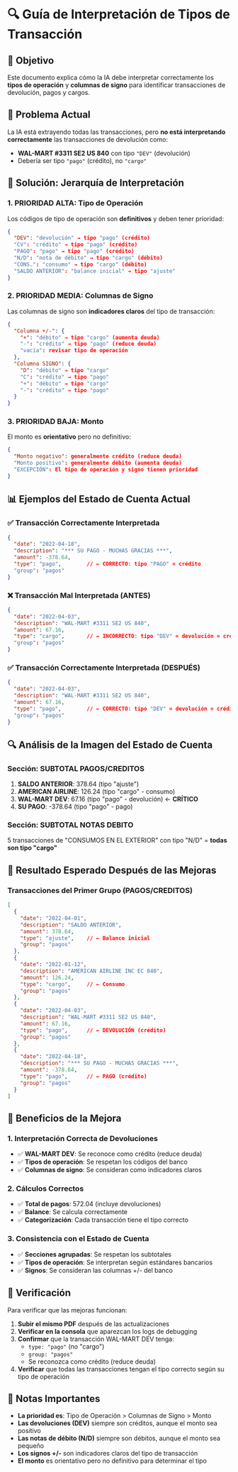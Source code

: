 # 🔍 Guía de Interpretación de Tipos de Transacción

## 🎯 **Objetivo**
Este documento explica cómo la IA debe interpretar correctamente los **tipos de operación** y **columnas de signo** para identificar transacciones de devolución, pagos y cargos.

## 🚨 **Problema Actual**
La IA está extrayendo todas las transacciones, pero **no está interpretando correctamente** las transacciones de devolución como:
- **WAL-MART #3311 SE2 US 840** con tipo `"DEV"` (devolución)
- Debería ser tipo `"pago"` (crédito), no `"cargo"`

## 🔧 **Solución: Jerarquía de Interpretación**

### **1. PRIORIDAD ALTA: Tipo de Operación**
Los códigos de tipo de operación son **definitivos** y deben tener prioridad:

```json
{
  "DEV": "devolución" → tipo "pago" (crédito)
  "CV": "crédito" → tipo "pago" (crédito)  
  "PAGO": "pago" → tipo "pago" (crédito)
  "N/D": "nota de débito" → tipo "cargo" (débito)
  "CONS.": "consumo" → tipo "cargo" (débito)
  "SALDO ANTERIOR": "balance inicial" → tipo "ajuste"
}
```

### **2. PRIORIDAD MEDIA: Columnas de Signo**
Las columnas de signo son **indicadores claros** del tipo de transacción:

```json
{
  "Columna +/-": {
    "+": "débito" → tipo "cargo" (aumenta deuda)
    "-": "crédito" → tipo "pago" (reduce deuda)
    "vacía": revisar tipo de operación
  },
  "Columna SIGNO": {
    "D": "débito" → tipo "cargo"
    "C": "crédito" → tipo "pago"
    "+": "débito" → tipo "cargo"
    "-": "crédito" → tipo "pago"
  }
}
```

### **3. PRIORIDAD BAJA: Monto**
El monto es **orientativo** pero no definitivo:

```json
{
  "Monto negativo": generalmente crédito (reduce deuda)
  "Monto positivo": generalmente débito (aumenta deuda)
  "EXCEPCIÓN": El tipo de operación y signo tienen prioridad
}
```

## 📊 **Ejemplos del Estado de Cuenta Actual**

### **✅ Transacción Correctamente Interpretada**
```json
{
  "date": "2022-04-18",
  "description": "*** SU PAGO - MUCHAS GRACIAS ***",
  "amount": -378.64,
  "type": "pago",        // ← CORRECTO: tipo "PAGO" = crédito
  "group": "pagos"
}
```

### **❌ Transacción Mal Interpretada (ANTES)**
```json
{
  "date": "2022-04-03", 
  "description": "WAL-MART #3311 SE2 US 840",
  "amount": 67.16,
  "type": "cargo",       // ← INCORRECTO: tipo "DEV" = devolución = crédito
  "group": "pagos"
}
```

### **✅ Transacción Correctamente Interpretada (DESPUÉS)**
```json
{
  "date": "2022-04-03",
  "description": "WAL-MART #3311 SE2 US 840", 
  "amount": 67.16,
  "type": "pago",        // ← CORRECTO: tipo "DEV" = devolución = crédito
  "group": "pagos"
}
```

## 🔍 **Análisis de la Imagen del Estado de Cuenta**

### **Sección: SUBTOTAL PAGOS/CREDITOS**
1. **SALDO ANTERIOR**: 378.64 (tipo "ajuste")
2. **AMERICAN AIRLINE**: 126.24 (tipo "cargo" - consumo)
3. **WAL-MART DEV**: 67.16 (tipo "pago" - devolución) ← **CRÍTICO**
4. **SU PAGO**: -378.64 (tipo "pago" - pago)

### **Sección: SUBTOTAL NOTAS DEBITO**
5 transacciones de "CONSUMOS EN EL EXTERIOR" con tipo "N/D" = **todas son tipo "cargo"**

## 🎯 **Resultado Esperado Después de las Mejoras**

### **Transacciones del Primer Grupo (PAGOS/CREDITOS)**
```json
[
  {
    "date": "2022-04-01",
    "description": "SALDO ANTERIOR",
    "amount": 378.64,
    "type": "ajuste",    // ← Balance inicial
    "group": "pagos"
  },
  {
    "date": "2022-01-12", 
    "description": "AMERICAN AIRLINE INC EC 840",
    "amount": 126.24,
    "type": "cargo",     // ← Consumo
    "group": "pagos"
  },
  {
    "date": "2022-04-03",
    "description": "WAL-MART #3311 SE2 US 840", 
    "amount": 67.16,
    "type": "pago",      // ← DEVOLUCIÓN (crédito)
    "group": "pagos"
  },
  {
    "date": "2022-04-18",
    "description": "*** SU PAGO - MUCHAS GRACIAS ***",
    "amount": -378.64,
    "type": "pago",      // ← PAGO (crédito)
    "group": "pagos"
  }
]
```

## 🚀 **Beneficios de la Mejora**

### **1. Interpretación Correcta de Devoluciones**
- ✅ **WAL-MART DEV**: Se reconoce como crédito (reduce deuda)
- ✅ **Tipos de operación**: Se respetan los códigos del banco
- ✅ **Columnas de signo**: Se consideran como indicadores claros

### **2. Cálculos Correctos**
- ✅ **Total de pagos**: 572.04 (incluye devoluciones)
- ✅ **Balance**: Se calcula correctamente
- ✅ **Categorización**: Cada transacción tiene el tipo correcto

### **3. Consistencia con el Estado de Cuenta**
- ✅ **Secciones agrupadas**: Se respetan los subtotales
- ✅ **Tipos de operación**: Se interpretan según estándares bancarios
- ✅ **Signos**: Se consideran las columnas +/- del banco

## 🔧 **Verificación**

Para verificar que las mejoras funcionan:

1. **Subir el mismo PDF** después de las actualizaciones
2. **Verificar en la consola** que aparezcan los logs de debugging
3. **Confirmar** que la transacción WAL-MART DEV tenga:
   - `type: "pago"` (no "cargo")
   - `group: "pagos"`
   - Se reconozca como crédito (reduce deuda)
4. **Verificar** que todas las transacciones tengan el tipo correcto según su tipo de operación

## 📝 **Notas Importantes**

- **La prioridad es**: Tipo de Operación > Columnas de Signo > Monto
- **Las devoluciones (DEV)** siempre son créditos, aunque el monto sea positivo
- **Las notas de débito (N/D)** siempre son débitos, aunque el monto sea pequeño
- **Los signos +/-** son indicadores claros del tipo de transacción
- **El monto** es orientativo pero no definitivo para determinar el tipo
